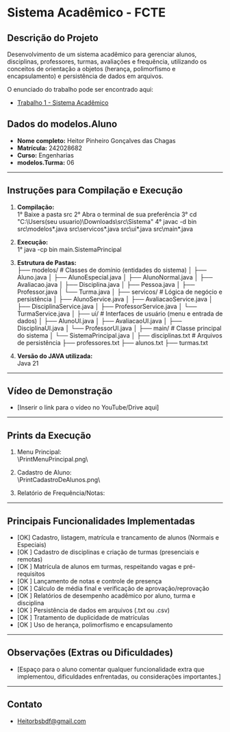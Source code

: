 # Sistema Acadêmico - FCTE

## Descrição do Projeto

Desenvolvimento de um sistema acadêmico para gerenciar alunos, disciplinas, professores, turmas, avaliações e frequência, utilizando os conceitos de orientação a objetos (herança, polimorfismo e encapsulamento) e persistência de dados em arquivos.

O enunciado do trabalho pode ser encontrado aqui:
- [Trabalho 1 - Sistema Acadêmico](https://github.com/lboaventura25/OO-T06_2025.1_UnB_FCTE/blob/main/trabalhos/ep1/README.md)

## Dados do modelos.Aluno

- **Nome completo:** Heitor Pinheiro Gonçalves das Chagas
- **Matrícula:** 242028682
- **Curso:** Engenharias
- **modelos.Turma:** 06

---

## Instruções para Compilação e Execução

1. **Compilação:**  
   1° Baixe a pasta src
   2° Abra o terminal de sua preferência
   3°  cd "C:\Users\(seu usuario)\Downloads\src\Sistema"
   4° javac -d bin src\modelos\*.java src\servicos\*.java src\ui\*.java src\main\*.java
   

3. **Execução:**  
   1° java -cp bin main.SistemaPrincipal

4. **Estrutura de Pastas:**  
   ├── modelos/ # Classes de domínio (entidades do sistema)
│ ├── Aluno.java
│ ├── AlunoEspecial.java
│ ├── AlunoNormal.java
│ ├── Avaliacao.java
│ ├── Disciplina.java
│ ├── Pessoa.java
│ ├── Professor.java
│ └── Turma.java
│
├── servicos/ # Lógica de negócio e persistência
│ ├── AlunoService.java
│ ├── AvaliacaoService.java
│ ├── DisciplinaService.java
│ ├── ProfessorService.java
│ └── TurmaService.java
│
├── ui/ # Interfaces de usuário (menu e entrada de dados)
│ ├── AlunoUI.java
│ ├── AvaliacaoUI.java
│ ├── DisciplinaUI.java
│ └── ProfessorUI.java
│
├── main/ # Classe principal do sistema
│ └── SistemaPrincipal.java
│
├── disciplinas.txt # Arquivos de persistência
├── professores.txt
├── alunos.txt
├── turmas.txt

3. **Versão do JAVA utilizada:**  
   Java 21

---

## Vídeo de Demonstração

- [Inserir o link para o vídeo no YouTube/Drive aqui]

---

## Prints da Execução

1. Menu Principal:  
   \PrintMenuPrincipal.png\

2. Cadastro de Aluno:  
   \PrintCadastroDeAlunos.png\

3. Relatório de Frequência/Notas:  


---

## Principais Funcionalidades Implementadas

- [OK] Cadastro, listagem, matrícula e trancamento de alunos (Normais e Especiais)
- [OK ] Cadastro de disciplinas e criação de turmas (presenciais e remotas)
- [OK ] Matrícula de alunos em turmas, respeitando vagas e pré-requisitos
- [OK ] Lançamento de notas e controle de presença
- [OK ] Cálculo de média final e verificação de aprovação/reprovação
- [OK ] Relatórios de desempenho acadêmico por aluno, turma e disciplina
- [OK ] Persistência de dados em arquivos (.txt ou .csv)
- [OK ] Tratamento de duplicidade de matrículas
- [OK ] Uso de herança, polimorfismo e encapsulamento

---

## Observações (Extras ou Dificuldades)

- [Espaço para o aluno comentar qualquer funcionalidade extra que implementou, dificuldades enfrentadas, ou considerações importantes.]

---

## Contato

- Heitorbsbdf@gmail.com
